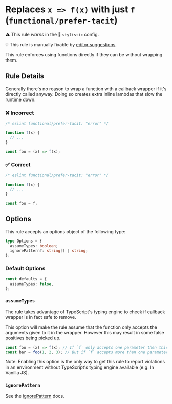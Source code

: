 # Replaces `x => f(x)` with just `f` (`functional/prefer-tacit`)

⚠️ This rule _warns_ in the 🎨 `stylistic` config.

💡 This rule is manually fixable by [editor suggestions](https://eslint.org/docs/developer-guide/working-with-rules#providing-suggestions).

<!-- end auto-generated rule header -->

This rule enforces using functions directly if they can be without wrapping them.

## Rule Details

Generally there's no reason to wrap a function with a callback wrapper if it's directly called anyway.
Doing so creates extra inline lambdas that slow the runtime down.

### ❌ Incorrect

<!-- eslint-skip -->

```ts
/* eslint functional/prefer-tacit: "error" */

function f(x) {
  // ...
}

const foo = (x) => f(x);
```

### ✅ Correct

```ts
/* eslint functional/prefer-tacit: "error" */

function f(x) {
  // ...
}

const foo = f;
```

## Options

This rule accepts an options object of the following type:

```ts
type Options = {
  assumeTypes: boolean;
  ignorePattern?: string[] | string;
};
```

### Default Options

```ts
const defaults = {
  assumeTypes: false,
};
```

### `assumeTypes`

The rule takes advantage of TypeScript's typing engine to check if callback wrapper is in fact safe to remove.

This option will make the rule assume that the function only accepts the arguments given to it in the wrapper.
However this may result in some false positives being picked up.

<!-- eslint-disable functional/prefer-tacit -->

```js
const foo = (x) => f(x); // If `f` only accepts one parameter then this is violation of the rule.
const bar = foo(1, 2, 3); // But if `f` accepts more than one parameter then it isn't.
```

Note: Enabling this option is the only way to get this rule to report violations in an environment without TypeScript's typing engine available (e.g. In Vanilla JS).

### `ignorePattern`

See the [ignorePattern](./options/ignore-pattern.md) docs.
